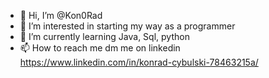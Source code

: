 - 👋 Hi, I’m @Kon0Rad
- 👀 I’m interested in starting my way as a programmer  
- 🌱 I’m currently learning Java, Sql, python
- 📫 How to reach me dm me on linkedin https://www.linkedin.com/in/konrad-cybulski-78463215a/

<!---
Kon0Rad/Kon0Rad is a ✨ special ✨ repository because its `README.md` (this file) appears on your GitHub profile.
You can click the Preview link to take a look at your changes.
--->
